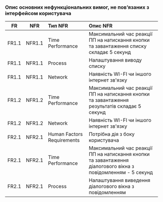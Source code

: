### Опис основних нефункціональних вимог, не пов’язаних з інтерфейсом користувача
|FR|NFR|Тип NFR|Опис NFR|
|:-----:|:-----:|:-----|:-----|
|FR1.1|NFR1.1|Time Performance|Максимальний час реакції ПП на натискання кнопки та завантаження списку складає 5 секунд|
|FR1.1|NFR1.1|Process|Налаштування виводу списку|
|FR1.1|NFR1.1|Network|Наявність WI-FI чи іншого інтернет зв'язку|
|FR1.2|NFR1.2|Time Performance|Максимальний час реакції ПП на натискання кнопки та завантаження результатів складає 5 секунд|
|FR1.2|NFR1.2|Network|Наявність WI-FI чи іншого інтернет зв'язку|
|FR2.1|NFR2.1|Human Factors Requirements|Потрібна дія з боку користувача|
|FR2.1|NFR2.1|Time Performance|Максимальний час реакції ПП на натискання кнопки та завантаження діалогового вікна з  повідомленням - 5 секунд|
|FR2.1|NFR2.1|Process|Налаштування виведення діалогового вікна з повідомленням|
